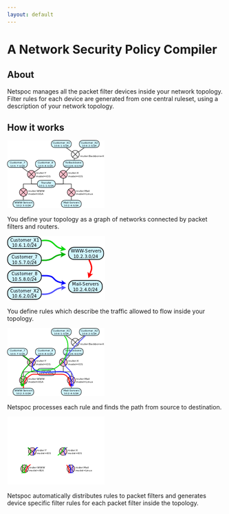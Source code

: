 ```yaml
---
layout: default
---
```


# A Network Security Policy Compiler

## About

Netspoc manages all the packet filter devices inside your
network topology.  Filter rules for each device are generated from one
central ruleset, using a description of your network topology.

## How it works

<div class="gallery">

<div class="list">
 <img src="intro-topo.png"/>

<p>You define your topology as a graph of networks connected by packet
filters and routers.</p>
</div>

<div class="list">
 <img src="intro-rules.png"/>

<p>You define rules which describe the traffic allowed to flow inside your
topology.</p>
</div>

<div class="list">
 <img src="intro-topo-with-rules.png"/>

<p>Netspoc processes each rule and finds the path from source 
to destination.</p>
</div>

<div class="list">
 <img src="intro-topo-with-rules-covered.png"/>

<p>Netspoc automatically distributes rules to packet filters and
generates device specific filter rules for each packet filter inside
the topology.</p>
</div>

</div>
